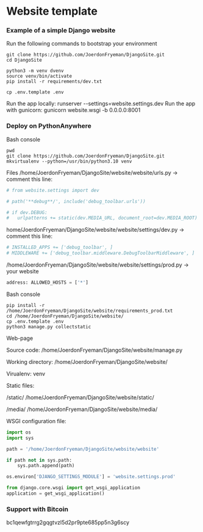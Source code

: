 # Website template
### Example of a simple Django website
Run the following commands to bootstrap your environment
```console
git clone https://github.com/JoerdonFryeman/DjangoSite.git
cd DjangoSite

python3 -m venv dvenv
source venv/bin/activate
pip install -r requirements/dev.txt

cp .env.template .env
```
Run the app locally:
runserver --settings=website.settings.dev
Run the app with gunicorn:
gunicorn website.wsgi -b 0.0.0.0:8001
### Deploy on PythonAnywhere
Bash console
```console
pwd
git clone https://github.com/JoerdonFryeman/DjangoSite.git
mkvirtualenv --python=/usr/bin/python3.10 venv
```
Files
/home/JoerdonFryeman/DjangoSite/website/website/urls.py -> comment this line:
```python
# from website.settings import dev

# path('**debug**/', include('debug_toolbar.urls'))

# if dev.DEBUG:
# 	urlpatterns += static(dev.MEDIA_URL, document_root=dev.MEDIA_ROOT)
```
home/JoerdonFryeman/DjangoSite/website/website/settings/dev.py -> comment this line:
```python
# INSTALLED_APPS += ['debug_toolbar', ]
# MIDDLEWARE += ['debug_toolbar.middleware.DebugToolbarMiddleware', ]
```
/home/JoerdonFryeman/DjangoSite/website/website/settings/prod.py -> your website
```python
address: ALLOWED_HOSTS = ['*']
```
Bash console
```console
pip install -r /home/JoerdonFryeman/DjangoSite/website/requirements_prod.txt
cd /home/JoerdonFryeman/DjangoSite/website/
cp .env.template .env
python3 manage.py collectstatic
```
Web-page

Source code: /home/JoerdonFryeman/DjangoSite/website/manage.py

Working directory: /home/JoerdonFryeman/DjangoSite/website/

Virualenv: venv

Static files:

/static/ /home/JoerdonFryeman/DjangoSite/website/static/

/media/ /home/JoerdonFryeman/DjangoSite/website/media/

WSGI configuration file:
```python
import os
import sys

path = '/home/JoerdonFryeman/DjangoSite/website/website'

if path not in sys.path:
    sys.path.append(path)

os.environ['DJANGO_SETTINGS_MODULE'] = 'website.settings.prod'

from django.core.wsgi import get_wsgi_application
application = get_wsgi_application()
```
### Support with Bitcoin
bc1qewfgtrrg2gqgtvzl5d2pr9pte685pp5n3g6scy
